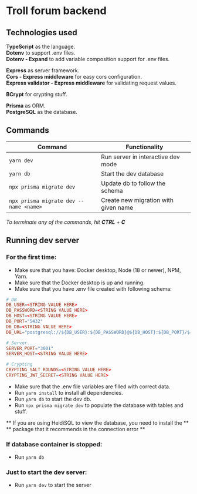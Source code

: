 # Troll forum backend

## Technologies used

**TypeScript** as the language.\
**Dotenv** to support .env files.\
**Dotenv - Expand** to add variable composition support for .env files.

**Express** as server framework.\
**Cors - Express middleware** for easy cors configuration.\
**Express validator - Express middleware** for validating request values.

**BCrypt** for crypting stuff.

**Prisma** as ORM.\
**PostgreSQL** as the database.

## Commands

| Command                                | Functionality                        |
|----------------------------------------|--------------------------------------|
| `yarn dev`                             | Run server in interactive dev mode   |
| `yarn db`                              | Start the dev database               |
| `npx prisma migrate dev`               | Update db to follow the schema       |
| `npx prisma migrate dev --name <name>` | Create new migration with given name |

*To terminate any of the commands, hit **CTRL** + **C***

## Running dev server

### For the first time:
- Make sure that you have:
  Docker desktop,
  Node (18 or newer),
  NPM,
  Yarn.
- Make sure that the Docker desktop is up and running.
- Make sure that you have .env file created with following schema:
```conf
# DB
DB_USER=<STRING VALUE HERE>
DB_PASSWORD=<STRING VALUE HERE>
DB_HOST=<STRING VALUE HERE>
DB_PORT="5432"
DB_DB=<STRING VALUE HERE>
DB_URL="postgresql://${DB_USER}:${DB_PASSWORD}@${DB_HOST}:${DB_PORT}/${DB_DB}?schema=public"

# Server
SERVER_PORT="3001"
SERVER_HOST=<STRING VALUE HERE>

# Crypting
CRYPTING_SALT_ROUNDS=<STRING VALUE HERE>
CRYPTING_JWT_SECRET=<STRING VALUE HERE>
```
- Make sure that the .env file variables are filled with correct data.
- Run `yarn install` to install all dependencies.
- Run `yarn db` to start the dev db.
- Run `npx prisma migrate dev` to populate the database with tables and stuff.

** If you are using HeidiSQL to view the database, you need to install the **
** package that it recommends in the connection error **

### If database container is stopped:
- Run `yarn db`

### Just to start the dev server:
- Run `yarn dev` to start the server
